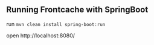 ## Running Frontcache with SpringBoot

run `mvn clean install spring-boot:run`

open http://localhost:8080/
